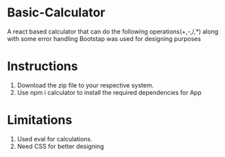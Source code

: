 # Basic-Calculator

A react based calculator that can do the following operations(+,-,/,*) along with some error handling
Bootstap was used for designing purposes

# Instructions
 1. Download the zip file to your respective system. 
 2. Use npm i calculator to install the required dependencies for App
 
 # Limitations
 1. Used eval for calculations. 
 2. Need CSS for better designing

